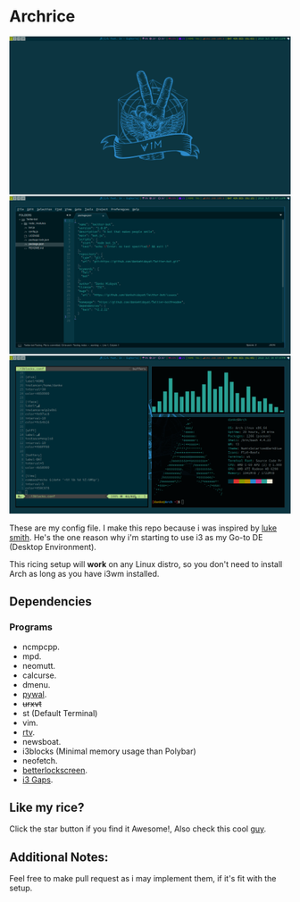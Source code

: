 # Archrice
![Desktop](general.png)
![sublime](subl.png)
![Solarized Dark](SolarizedDark.png)

These are my config file. I make this repo because i was inspired by [luke smith](https://www.github.com/lukesmithxyz). He's the one reason why i'm starting to use i3 as my Go-to DE (Desktop Environment).

This ricing setup will **work** on any Linux distro, so you don't need to install Arch as long as you have i3wm installed.

## Dependencies
### Programs
* ncmpcpp.
* mpd.
* neomutt.
* calcurse.
* dmenu.
* [pywal](https://github.com/dylanaraps/pywal/).
* ~~urxvt~~
* st (Default Terminal)
* vim.
* [rtv](https://github.com/michael-lazar/rtv).
* newsboat.
* i3blocks (Minimal memory usage than Polybar)
* neofetch.
* [betterlockscreen](https://github.com/pavanjadhaw/betterlockscreen).
* [i3 Gaps](https://github.com/Airblader/i3).

## Like my rice?
Click the star button if you find it Awesome!, Also check this cool [guy](https://www.github.com/lukesmithxyz).
## Additional Notes:
Feel free to make pull request as i may implement them, if it's fit with the setup.
